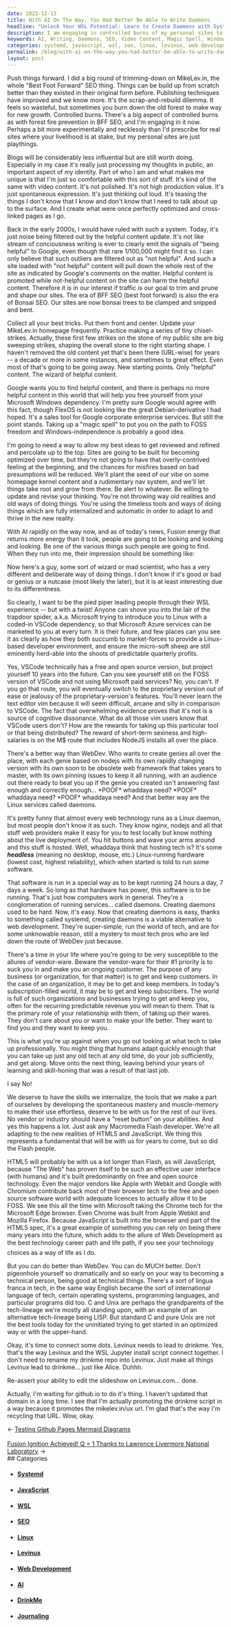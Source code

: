 ```yaml
---
date: 2022-12-13
title: With AI On The Way, You Had Better Be Able to Write Daemons
headline: "Unlock Your WSL Potential: Learn to Create Daemons with Systemd"
description: I am engaging in controlled burns of my personal sites to optimize them for SEO, creating video content, writing to express my thoughts, taking up a 'magic spell' to free myself from Windows dependency, and planting the seed of my vibe on a homepage kernel. I am a wizard or mad scientist who wants to lead people through their WSL experience with a twist, warn them of the allures of vendor-ware, and promote HTML5, JavaScript, C, and Unix.
keywords: AI, Writing, Daemons, SEO, Video Content, Magic Spell, Windows Dependency, Homepage Kernel, Wizard, Mad Scientist, WSL, Systemd, Web Development, Vendor-ware, HTML5, JavaScript, C, Unix, Levinux, Drinkme
categories: systemd, javascript, wsl, seo, linux, levinux, web development, ai, drinkme, journaling
permalink: /blog/with-ai-on-the-way-you-had-better-be-able-to-write-daemons/
layout: post
---
```



Push things forward. I did a big round of trimming-down on MikeLev.in, the
whole "Best Foot Forward" SEO thing. Things can be build up from scratch
better than they existed in their original form before. Publishing techniques
have improved and we know more. It's the scrap-and-rebuild dilemma. It feels so
wasteful, but sometimes you burn down the old forest to make way for new
growth. Controlled burns. There's a big aspect of controlled burns as with
forest fire prevention in BFF SEO, and I'm engaging in it now. Perhaps a bit
more experimentally and recklessly than I'd prescribe for real sites where your
livelihood is at stake, but my personal sites are just playthings.

Blogs will be considerably less influential but are still worth doing.
Especially in my case it's really just processing my thoughts in public, an
important aspect of my identity. Part of who I am and what makes me unique is
that I'm just so comfortable with this sort of stuff. It's kind of the same
with video content. It's not polished. It's not high production value. It's
just spontaneous expression. It's just thinking out loud. It's teasing the
things I don't know that I know and don't know that I need to talk about up to
the surface. And I create what were once perfectly optimized and cross-linked
pages as I go.

Back in the early 2000s, I would have ruled with such a system. Today, it's
just noise being filtered out by the helpful content update. It's not like
stream of conciousness writing is ever to clearly emit the signals of "being
helpful" to Google, even though that rare 1/100,000 might find it so. I can
only believe that such outliers are filtered out as "not helpful". And such a
site loaded with "not helpful" content will pull down the whole rest of the
site as indicated by Google's comments on the matter. Helpful content is
promoted while not-helpful content on the site can harm the helpful content.
Therefore it is in our interest if traffic is our goal to trim and prune and
shape our sites. The era of BFF SEO (best foot forward) is also the era of
Bonsai SEO. Our sites are now bonsai trees to be clamped and snipped and bent.

Collect all your best tricks. Put them front and center. Update your MikeLev.in
homepage frequently. Practice making a series of tiny chisel-strikes. Actually,
these first few strikes on the stone of my public site are big sweeping
strikes, shaping the overall stone to the right starting shape. I haven't
removed the old content yet that's been there (URL-wise) for years -- a decade
or more in some instances, and sometimes to great effect. Even most of that's
going to be going away. New starting points. Only "helpful" content. The wizard
of helpful content.

Google wants you to find helpful content, and there is perhaps no more helpful
content in this world that will help you free yourself from your Microsoft
Windows dependency. I'm pretty sure Google would agree with this fact, though
FlexOS is not looking like the great Debian-derivative I had hoped. It's a
sales tool for Google corporate enterprise services. But still the point
stands. Taking up a "magic spell" to put you on the path to FOSS freedom and
Windows-independence is probably a good idea.

I'm going to need a way to allow my best ideas to get reviewed and refined and
percolate up to the top. Sites are going to be built for becoming optimized
over time, but they're not going to have that overly-contrived feeling at the
beginning, and the chances for misfires based on bad presumptions will be
reduced. We'll plant the seed of our vibe on some homepage kernel content and a
rudimentary nav system, and we'll let things take root and grow from there. Be
alert to whatever. Be willing to update and revise your thinking. You're not
throwing way old realities and old ways of doing things. You're using the
timeless tools and ways of doing things which are fully internalized and
automatic in order to adapt to and thrive in the new reality.

With AI rapidly on the way now, and as of today's news, Fusion energy that
returns more energy than it took, people are going to be looking and looking
and looking. Be one of the various things such people are going to find. When
they run into me, their impression should be something like:

Now here's a guy, some sort of wizard or mad scientist, who has a very
different and deliberate way of doing things. I don't know if it's good or bad
or genius or a nutcase (most likely the later), but it is at least interesting
due to its differentness.

So clearly, I want to be the pied piper leading people through their WSL
experience -- but with a twist! Anyone can shove you into the lair of the
trapdoor spider, a.k.a. Microsoft trying to introduce you to Linux with a
coded-in VSCode dependency, so that Microsoft Azure services can be marketed to
you at every turn. It is their future, and few places can you see it as clearly
as how they both succumb to market-forces to provide a Linux-based developer
environment, and ensure the micro-soft sheep are still eminently herd-able into
the shoots of predictable quarterly profits.

Yes, VSCode technically has a free and open source version, but project
yourself 10 years into the future. Can you see yourself still on the FOSS
version of VSCode and not using Microsoft paid services? No, you can't. If you
go that route, you will eventually switch to the proprietary version out of
ease or jealousy of the proprietary-version's features. You'll never learn the
text editor vim because it will seem difficult, arcane and silly in comparison
to VSCode. The fact that overwhelming evidence proves that it's not is a source
of cognitive dissonance. What do all those vim users know that VSCode users
don't? How are the rewards for taking up this particular tool or that being
distributed? The reward of short-term sexiness and high-salaries is on the M$
route that includes NodeJS installs all over the place.

There's a better way than WebDev. Who wants to create genies all over the
place, with each genie based on nodejs with its own rapidly changing version
with its own soon to be obsolete web framework that takes years to master, with
its own pinning issues to keep it all running, with an audience out there ready
to beat you up if the genie you created isn't answering fast enough and
correctly enough... \*POOF\* whaddaya need? \*POOF\* whaddaya need? \*POOF\*
whaddaya need? And that better way are the Linux services called daemons.

It's pretty funny that almost every web technology runs as a Linux daemon, but
most people don't know it as such. They know nginx, nodejs and all that stuff
web providers make it easy for you to test locally but know nothing about the
live deployment of. You hit buttons and wave your arms around and this stuff is
hosted. Well, whaddaya think that hosting tech is? It's some ***headless***
(meaning no desktop, mouse, etc.) Linux-running hardware (lowest cost, highest
reliability), which when started is told to run some software.

That software is run in a special way as to be kept running 24 hours a day, 7
days a week. So long as that hardware has power, this software is to be
running. That's just how computers work in general. They're a conglomeration of
running services... called daemons. Creating daemons used to be hard. Now, it's
easy. Now that creating daemons is easy, thanks to something called systemd,
creating daemons is a viable alternative to web development. They're
super-simple, run the world of tech, and are for some unknowable reason, still
a mystery to most tech pros who are led down the route of WebDev just because.

There's a time in your life where you're going to be very susceptible to the
allures of vendor-ware. Beware the vendor-ware for their #1 priority is to suck
you in and make you an ongoing customer. The purpose of any business (or
organization, for that matter) is to get and keep customers. In the case of an
organization, it may be to get and keep members. In today's subscription-filled
world, it may be to get and keep subscribers. The world is full of such
organizations and businesses trying to get and keep you, often for the
recurring predictable revenue you will mean to them. That is the primary role
of your relationship with them, of taking up their wares. They don't care about
you or want to make your life better. They want to find you and they want to
keep you.

This is what you're up against when you go out looking at what tech to take up
professionally. You might thing that humans adapt quickly enough that you can
take up just any old tech at any old time, do your job sufficiently, and get
along. Move onto the next thing, leaving behind your years of learning and
skill-honing that was a result of that last job.

I say No!

We deserve to have the skills we internalize, the tools that we make a part of
ourselves by developing the spontaneous mastery and muscle-memory to make their
use effortless, deserve to be with us for the rest of our lives. No vendor or
industry should have a "reset button" on your abilities. And yes this happens a
lot. Just ask any Macromedia Flash developer. We're all adapting to the new
realities of HTML5 and JavaScript. We thing this represents a fundamental that
will be with us for years to come, but so did the Flash people.

HTML5 will probably be with us a lot longer than Flash, as will JavaScript,
because "The Web" has proven itself to be such an effective user interface
(with humans) and it's built predominantly on free and open source technology.
Even the major vendors like Apple with Webkit and Google with Chromium
contribute back most of their browser tech to the free and open source software
world with adequate licences to actually allow it to be FOSS. We see this all
the time with Microsoft taking the Chrome tech for the Microsoft Edge browser.
Even Chrome was built from Apple Webkit and Mozilla Firefox. Because JavaScript
is built into the browser and part of the HTML5 spec, it's a great example of
something you can rely on being there many years into the future, which adds to
the allure of Web Development as the best technology career path &#151; and
life path, if you see your technology choices as a way of life as I do.

But you can do better than WebDev. You can do MUCH better. Don't pigeonhole
yourself so dramatically and so early on your way to becoming a technical
person, being good at technical things. There's a sort of lingua franca in
tech, in the same way English became the sort of international language of
tech, certain operating systems, programming languages, and particular programs
did too. C and Unix are perhaps the grandparents of the tech-lineage we're
mostly all standing upon, with an example of an alternative tech-lineage being
LISP. But standard C and pure Unix are not the best tools today for the
uninitiated trying to get started in an optimized way or with the upper-hand.

Okay, it's time to connect some dots. Levinux needs to lead to drinkme. Yes,
that's the way Levinux and the WSL Jupyter install script connect together. I
don't need to rename my drinkme repo into Levinux. Just make all things Levinux
lead to drinkme... just like Alice. Duhhh.

Re-assert your ability to edit the slideshow on Levinux.com... done.

Actually, I'm waiting for github.io to do it's thing. I haven't updated that
domain in a long time. I see that I'm actually promoting the drinkme script in
a way because it promotes the mikelev.in/ux url. I'm glad that's the way I'm
recycling that URL. Wow, okay.


<div class="arrow-links"><div class="post-nav-prev"><span class="arrow">&larr;&nbsp;</span><a href="/blog/testing-github-pages-mermaid-diagrams/">Testing Github Pages Mermaid Diagrams</a></div> &nbsp; <div class="post-nav-next"><a href="/blog/fusion-ignition-achieved-q-1-thanks-to-lawrence-livermore-national-laboratory/">Fusion Ignition Achieved! Q = 1 Thanks to Lawrence Livermore National Laboratory</a><span class="arrow">&nbsp;&rarr;</span></div></div>
## Categories

<ul>
<li><h4><a href='/systemd/'>Systemd</a></h4></li>
<li><h4><a href='/javascript/'>JavaScript</a></h4></li>
<li><h4><a href='/wsl/'>WSL</a></h4></li>
<li><h4><a href='/seo/'>SEO</a></h4></li>
<li><h4><a href='/linux/'>Linux</a></h4></li>
<li><h4><a href='/levinux/'>Levinux</a></h4></li>
<li><h4><a href='/web-development/'>Web Development</a></h4></li>
<li><h4><a href='/ai/'>AI</a></h4></li>
<li><h4><a href='/drinkme/'>DrinkMe</a></h4></li>
<li><h4><a href='/journaling/'>Journaling</a></h4></li></ul>